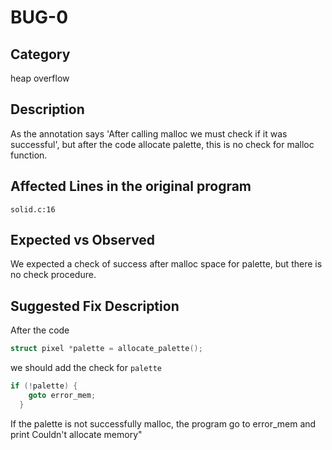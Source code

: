 # BUG-0
## Category
heap overflow

## Description
As the annotation says 'After calling malloc we must check if it was successful', but after the code allocate palette, this is no check for malloc function.

## Affected Lines in the original program
`solid.c:16`

## Expected vs Observed
We expected a check of success after malloc space for palette, but there is no check procedure. 

## Suggested Fix Description
After the code 
```c
struct pixel *palette = allocate_palette();
```
we should add the check for `palette`
```c
if (!palette) {
    goto error_mem;
  }
```
If the palette is not successfully malloc, the program go to error_mem and print Couldn't allocate memory"